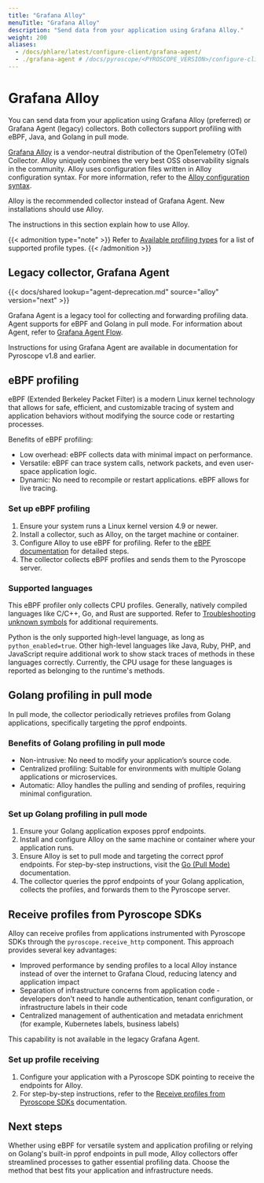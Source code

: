 ```yaml
---
title: "Grafana Alloy"
menuTitle: "Grafana Alloy"
description: "Send data from your application using Grafana Alloy."
weight: 200
aliases:
  - /docs/phlare/latest/configure-client/grafana-agent/
  - ./grafana-agent # /docs/pyroscope/<PYROSCOPE_VERSION>/configure-client/grafana-agent/
---
```


# Grafana Alloy

You can send data from your application using Grafana Alloy (preferred) or Grafana Agent (legacy) collectors.
Both collectors support profiling with eBPF, Java, and Golang in pull mode.

[Grafana Alloy](https://grafana.com/docs/alloy/<ALLOY_VERSION>/) is a vendor-neutral distribution of the OpenTelemetry (OTel) Collector.
Alloy uniquely combines the very best OSS observability signals in the community.
Alloy uses configuration files written in Alloy configuration syntax.
For  more information, refer to the [Alloy configuration syntax](https://grafana.com/docs/alloy/<ALLOY_VERSION>/get-started/configuration-syntax/).

Alloy is the recommended collector instead of Grafana Agent.
New installations should use Alloy.

The instructions in this section explain how to use Alloy.

{{< admonition type="note" >}}
Refer to [Available profiling types](https://grafana.com/docs/pyroscope/<PYROSCOPE_VERSION>/configure-client/profile-types/) for a list of supported profile types.
{{< /admonition >}}

## Legacy collector, Grafana Agent

{{< docs/shared lookup="agent-deprecation.md" source="alloy" version="next" >}}

Grafana Agent is a legacy tool for collecting and forwarding profiling data.
Agent supports for eBPF and Golang in pull mode.
For information about Agent, refer to [Grafana Agent Flow](https://grafana.com/docs/agent/<AGENT_VERSION>/flow/).

Instructions for using Grafana Agent are available in documentation for Pyroscope v1.8 and earlier.

## eBPF profiling

eBPF (Extended Berkeley Packet Filter) is a modern Linux kernel technology that allows for safe, efficient, and customizable tracing of system and application behaviors without modifying the source code or restarting processes.

Benefits of eBPF profiling:

- Low overhead: eBPF collects data with minimal impact on performance.
- Versatile: eBPF can trace system calls, network packets, and even user-space application logic.
- Dynamic: No need to recompile or restart applications. eBPF allows for live tracing.

### Set up eBPF profiling

1. Ensure your system runs a Linux kernel version 4.9 or newer.
1. Install a collector, such as Alloy, on the target machine or container.
1. Configure Alloy to use eBPF for profiling. Refer to the [eBPF documentation](/docs/pyroscope/<PYROSCOPE_VERSION>/configure-client/grafana-alloy/ebpf) for detailed steps.
1. The collector collects eBPF profiles and sends them to the Pyroscope server.

### Supported languages

This eBPF profiler only collects CPU profiles.
Generally, natively compiled languages like C/C++, Go, and Rust are supported.
Refer to [Troubleshooting unknown symbols][troubleshooting] for additional requirements.

Python is the only supported high-level language, as long as `python_enabled=true`.
Other high-level languages like Java, Ruby, PHP, and JavaScript require additional work to show stack traces of methods in these languages correctly.
Currently, the CPU usage for these languages is reported as belonging to the runtime's methods.

## Golang profiling in pull mode

In pull mode, the collector periodically retrieves profiles from Golang applications, specifically targeting the pprof endpoints.

### Benefits of Golang profiling in pull mode

- Non-intrusive: No need to modify your application’s source code.
- Centralized profiling: Suitable for environments with multiple Golang applications or microservices.
- Automatic: Alloy handles the pulling and sending of profiles, requiring minimal configuration.

### Set up Golang profiling in pull mode

1. Ensure your Golang application exposes pprof endpoints.
1. Install and configure Alloy on the same machine or container where your application runs.
1. Ensure Alloy is set to pull mode and targeting the correct pprof endpoints. For step-by-step instructions, visit the [Go (Pull Mode)](https://grafana.com/docs/pyroscope/<PYROSCOPE_VERSION>/configure-client/grafana-alloy/go_pull) documentation.
1. The collector queries the pprof endpoints of your Golang application, collects the profiles, and forwards them to the Pyroscope server.

## Receive profiles from Pyroscope SDKs

Alloy can receive profiles from applications instrumented with Pyroscope SDKs through the `pyroscope.receive_http` component. This approach provides several key advantages:
- Improved performance by sending profiles to a local Alloy instance instead of over the internet to Grafana Cloud, reducing latency and application impact
- Separation of infrastructure concerns from application code - developers don't need to handle authentication, tenant configuration, or infrastructure labels in their code
- Centralized management of authentication and metadata enrichment (for example, Kubernetes labels, business labels)

This capability is not available in the legacy Grafana Agent.

### Set up profile receiving

1. Configure your application with a Pyroscope SDK pointing to receive the endpoints for Alloy.
2. For step-by-step instructions, refer to the [Receive profiles from Pyroscope SDKs](https://grafana.com/docs/pyroscope/<PYROSCOPE_VERSION>/configure-client/grafana-alloy/receive_profiles) documentation.

## Next steps

Whether using eBPF for versatile system and application profiling or relying on Golang's built-in pprof endpoints in pull mode, Alloy collectors offer streamlined processes to gather essential profiling data.
Choose the method that best fits your application and infrastructure needs.

[troubleshooting]: /docs/alloy/<ALLOY_VERSION>/reference/components/pyroscope/pyroscope.ebpf/#troubleshooting-unknown-symbols
